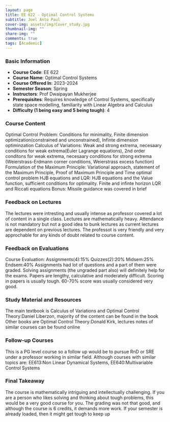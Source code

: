 ```yaml
---
layout: page
title: EE 622 - Optimal Control Systems
subtitle: Joel Anto Paul
cover-img: assets/img/Cover_study.jpg
thumbnail-img: ""
share-img: ""
comments: true
tags: [Academic]
---
```


### Basic Information

- **Course Code**: EE 622
- **Course Name**: Optimal Control Systems
- **Course Offered In**: 2023-2024
- **Semester Season**: Spring
- **Instructors**: Prof Dwaipayan Mukherjee
- **Prerequisites**: Requires knowledge of Control Systems, specifically state space modelling, familiarity with Linear Algebra and Calculus
- **Difficulty (1 being easy and 5 being tough)**: 4

### Course Content
Optimal Control Problem: Conditions for minimality, Finite dimension optimization(constrained and unconstrained), Infinte dimension optiminzation
Calculus of Variations: Weak and strong extrema, necesaary conditions for weak extrema(Euler Lagrange equations), 2nd order conditons for weak extrema, necesaary conditions for strong extrema (Weierstrass-Erdmann corner conditions, Weierstrass excess function)
Formulation of the Maximum Principle: Variational approach, statement of the Maximum Principle, Proof of Maximum Principle and Time optimal control problem
HJB equations and LQR: HJB equations and the Value function, sufficient conditions for optimality. Finite and infinte horizon LQR and Riccati equations
Bonus: Missile guidance was covered in brief

### Feedback on Lectures
The lectures were intresting and usually intense as professor covered a lot of content in a single class. Lectures are mathematically heavy. Attendance is not mandatory but not a good idea to bunk lectures as current lectures are dependent on previous lectures. The professot is very friendly and very approchable for any kinds of doubt related to course content.

### Feedback on Evaluations
Course Evaluation:
Assignments(4):15%
Quizzes(2):20%
Midsem:25%
Endsem:40%
Assignments had lot of questions and a part of them were graded. Solving assignments (the ungraded part also) will definitely help for the exams. Papers are lengthy, calculative and moderately difficult. Scoring in papers is usually tough. 60-70% score was usually considered very good.

### Study Material and Resources
The main textbook is Calculus of Variations and Optimal Control Theory:Daniel Liberzon, majority of the content can be found in the book
Other books are Optimal Control Theory:Donald Kirk, lectures notes of similar courses can be found online

### Follow-up Courses
This is a PG level course so a follow up would be to pursue RnD or SRE under a professor working in similar field.
Although courses with similar topics are: EE613:Non Linear Dynamical Systems, EE640:Multivariable Control Systems

### Final Takeaway
The course is mathematically intriguing and intellectually challenging. If you are a person who likes solving and thinking about tough problems, this would be a very good course for you. The grading was not that good, and although the course is 6 credits, it demands more work. If your semester is already loaded, then it might get tough to keep up

